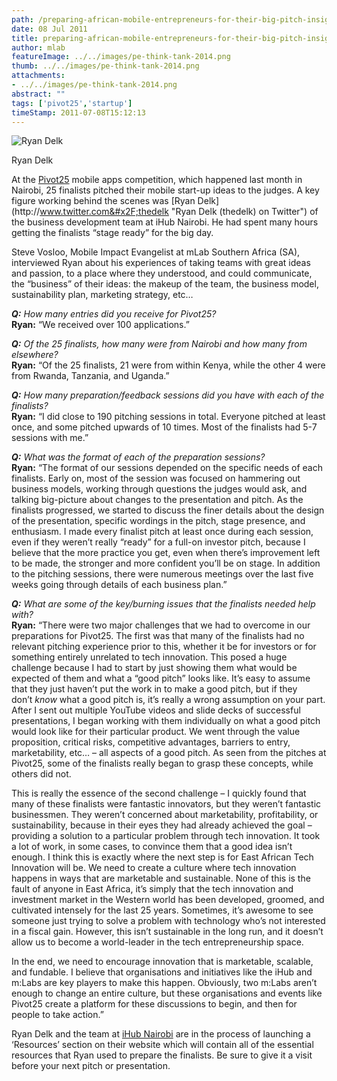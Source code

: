```yaml
---
path: /preparing-african-mobile-entrepreneurs-for-their-big-pitch-insights-from-ryan-delk
date: 08 Jul 2011
title: preparing-african-mobile-entrepreneurs-for-their-big-pitch-insights-from-ryan-delk
author: mlab
featureImage: ../../images/pe-think-tank-2014.png
thumb: ../../images/pe-think-tank-2014.png
attachments: 
- ../../images/pe-think-tank-2014.png
abstract: ""
tags: ['pivot25','startup']
timeStamp: 2011-07-08T15:12:13
---
```


![Ryan Delk](https:&#x2F;&#x2F;mlab.co.za&#x2F;wp-content&#x2F;uploads&#x2F;2011&#x2F;07&#x2F;ryan_delk-1.jpg)

Ryan Delk

At the [Pivot25](http:&#x2F;&#x2F;pivot25.com&#x2F;) mobile apps competition, which happened last month in Nairobi, 25 finalists pitched their mobile start-up ideas to the judges. A key figure working behind the scenes was [Ryan Delk](http:&#x2F;&#x2F;www.twitter.com&#x2F;thedelk &quot;Ryan Delk (thedelk) on Twitter&quot;) of the business development team at iHub Nairobi. He had spent many hours getting the finalists “stage ready” for the big day.

Steve Vosloo, Mobile Impact Evangelist at mLab Southern Africa (SA), interviewed Ryan about his experiences of taking teams with great ideas and passion, to a place where they understood, and could communicate, the “business” of their ideas: the makeup of the team, the business model, sustainability plan, marketing strategy, etc…

**_Q:_** _How many entries did you receive for Pivot25?_  
**Ryan:** “We received over 100 applications.”

**_Q:_** _Of the 25 finalists, how many were from Nairobi and how many from elsewhere?_  
**Ryan:** “Of the 25 finalists, 21 were from within Kenya, while the other 4 were from Rwanda, Tanzania, and Uganda.”

**_Q:_** _How many preparation&#x2F;feedback sessions did you have with each of the finalists?_  
**Ryan:** “I did close to 190 pitching sessions in total. Everyone pitched at least once, and some pitched upwards of 10 times. Most of the finalists had 5-7 sessions with me.”

**_Q:_** _What was the format of each of the preparation sessions?_  
**Ryan:** “The format of our sessions depended on the specific needs of each finalists. Early on, most of the session was focused on hammering out business models, working through questions the judges would ask, and talking big-picture about changes to the presentation and pitch. As the finalists progressed, we started to discuss the finer details about the design of the presentation, specific wordings in the pitch, stage presence, and enthusiasm. I made every finalist pitch at least once during each session, even if they weren’t really “ready” for a full-on investor pitch, because I believe that the more practice you get, even when there’s improvement left to be made, the stronger and more confident you’ll be on stage. In addition to the pitching sessions, there were numerous meetings over the last five weeks going through details of each business plan.”

**_Q:_** _What are some of the key&#x2F;burning issues that the finalists needed help with?_  
**Ryan:** “There were two major challenges that we had to overcome in our preparations for Pivot25. The first was that many of the finalists had no relevant pitching experience prior to this, whether it be for investors or for something entirely unrelated to tech innovation. This posed a huge challenge because I had to start by just showing them what would be expected of them and what a “good pitch” looks like. It’s easy to assume that they just haven’t put the work in to make a good pitch, but if they don’t _know_ what a good pitch is, it’s really a wrong assumption on your part. After I sent out multiple YouTube videos and slide decks of successful presentations, I began working with them individually on what a good pitch would look like for their particular product. We went through the value proposition, critical risks, competitive advantages, barriers to entry, marketability, etc… – all aspects of a good pitch. As seen from the pitches at Pivot25, some of the finalists really began to grasp these concepts, while others did not.

This is really the essence of the second challenge – I quickly found that many of these finalists were fantastic innovators, but they weren’t fantastic businessmen. They weren’t concerned about marketability, profitability, or sustainability, because in their eyes they had already achieved the goal – providing a solution to a particular problem through tech innovation. It took a lot of work, in some cases, to convince them that a good idea isn’t enough. I think this is exactly where the next step is for East African Tech Innovation will be. We need to create a culture where tech innovation happens in ways that are marketable and sustainable. None of this is the fault of anyone in East Africa, it’s simply that the tech innovation and investment market in the Western world has been developed, groomed, and cultivated intensely for the last 25 years. Sometimes, it’s awesome to see someone just trying to solve a problem with technology who’s not interested in a fiscal gain. However, this isn’t sustainable in the long run, and it doesn’t allow us to become a world-leader in the tech entrepreneurship space.

In the end, we need to encourage innovation that is marketable, scalable, and fundable. I believe that organisations and initiatives like the iHub and m:Labs are key players to make this happen. Obviously, two m:Labs aren’t enough to change an entire culture, but these organisations and events like Pivot25 create a platform for these discussions to begin, and then for people to take action.”

Ryan Delk and the team at [iHub Nairobi](http:&#x2F;&#x2F;www.ihub.co.ke&#x2F;) are in the process of launching a ‘Resources’ section on their website which will contain all of the essential resources that Ryan used to prepare the finalists. Be sure to give it a visit before your next pitch or presentation.


